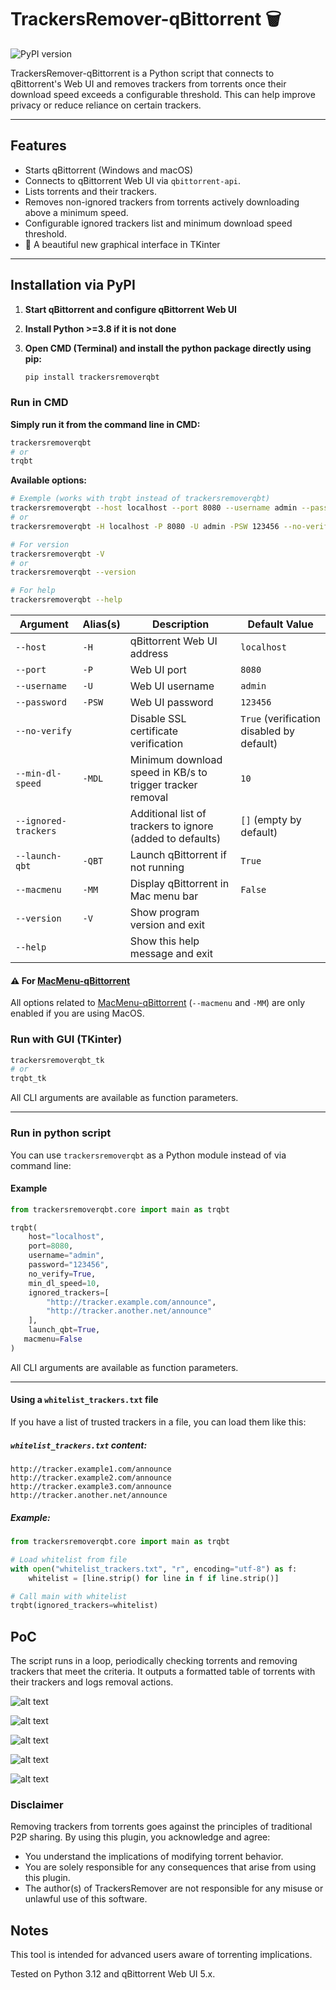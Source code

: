 # TrackersRemover-qBittorrent 🗑️

![PyPI version](https://img.shields.io/pypi/v/trackersremoverqbt?label=PyPI%20Version)

TrackersRemover-qBittorrent is a Python script that connects to qBittorrent's Web UI and removes trackers from torrents once their download speed exceeds a configurable threshold. This can help improve privacy or reduce reliance on certain trackers.

---

## Features

- Starts qBittorrent (Windows and macOS)
- Connects to qBittorrent Web UI via `qbittorrent-api`.
- Lists torrents and their trackers.
- Removes non-ignored trackers from torrents actively downloading above a minimum speed.
- Configurable ignored trackers list and minimum download speed threshold.
- 🍃 A beautiful new graphical interface in TKinter

---

## Installation via PyPI

1. **Start qBittorrent and configure qBittorrent Web UI**

2. **Install Python >=3.8 if it is not done**

3. **Open CMD (Terminal) and install the python package directly using pip:**

    ```bash
    pip install trackersremoverqbt
    ```

### Run in CMD
**Simply run it from the command line in CMD:**

 ```bash
 trackersremoverqbt
 # or
 trqbt
 ```

**Available options:**

```bash
# Exemple (works with trqbt instead of trackersremoverqbt)
trackersremoverqbt --host localhost --port 8080 --username admin --password 123456 --no-verify True --min-dl-speed 15 --launch-qbt True --ignored-trackers "tracker1.example.com" "tracker2.example.com"
# or
trackersremoverqbt -H localhost -P 8080 -U admin -PSW 123456 --no-verify True -MDL 15 -QBT True --ignored-trackers "tracker1.example.com" "tracker2.example.com"

# For version
trackersremoverqbt -V
# or
trackersremoverqbt --version

# For help
trackersremoverqbt --help
```

| Argument             | Alias(s) | Description                                               | Default Value                             |
|----------------------|----------|-----------------------------------------------------------|-------------------------------------------|
| `--host`             | `-H`     | qBittorrent Web UI address                                | `localhost`                               |
| `--port`             | `-P`     | Web UI port                                               | `8080`                                    |
| `--username`         | `-U`     | Web UI username                                           | `admin`                                   |
| `--password`         | `-PSW`   | Web UI password                                           | `123456`                                  |
| `--no-verify`        |          | Disable SSL certificate verification                      | `True` (verification disabled by default) |
| `--min-dl-speed`     | `-MDL`   | Minimum download speed in KB/s to trigger tracker removal | `10`                                      |
| `--ignored-trackers` |          | Additional list of trackers to ignore (added to defaults) | `[]` (empty by default)                   |
| `--launch-qbt`       | `-QBT`   | Launch qBittorrent if not running                         | `True`                                    |
| `--macmenu`          | `-MM`    | Display qBittorrent in Mac menu bar                       | `False`                                   |
| `--version`          | `-V`     | Show program version and exit                             |                                           |
| `--help`             |          | Show this help message and exit                           |                                           |
  
#### ⚠️ For [MacMenu-qBittorrent](https://github.com/Jumitti/MacMenu-qBittorrent)

All options related to [MacMenu-qBittorrent](https://github.com/Jumitti/MacMenu-qBittorrent) (```--macmenu``` and ``-MM``) are only enabled if you are using MacOS.

### Run with GUI (TKinter)

 ```bash
 trackersremoverqbt_tk
 # or
 trqbt_tk
 ```

All CLI arguments are available as function parameters.

---

### Run in python script

You can use `trackersremoverqbt` as a Python module instead of via command line:

#### Example

```python
from trackersremoverqbt.core import main as trqbt

trqbt(
    host="localhost",
    port=8080,
    username="admin",
    password="123456",
    no_verify=True,
    min_dl_speed=10,
    ignored_trackers=[
        "http://tracker.example.com/announce",
        "http://tracker.another.net/announce"
    ],
    launch_qbt=True,
   macmenu=False
)
```

All CLI arguments are available as function parameters.

---

#### Using a `whitelist_trackers.txt` file

If you have a list of trusted trackers in a file, you can load them like this:

##### `whitelist_trackers.txt` content:

```
http://tracker.example1.com/announce
http://tracker.example2.com/announce
http://tracker.example3.com/announce
http://tracker.another.net/announce
```

##### Example:

```python
from trackersremoverqbt.core import main as trqbt

# Load whitelist from file
with open("whitelist_trackers.txt", "r", encoding="utf-8") as f:
    whitelist = [line.strip() for line in f if line.strip()]

# Call main with whitelist
trqbt(ignored_trackers=whitelist)
```

## PoC
The script runs in a loop, periodically checking torrents and removing trackers that meet the criteria. It outputs a 
formatted table of torrents with their trackers and logs removal actions.

![alt text](img/login.png)

![alt text](img/torrent.png)

![alt text](img/remove.png)

![alt text](img/trqbt_tk.png)

![alt text](img/macmenu.png)

### Disclaimer

Removing trackers from torrents goes against the principles of traditional P2P sharing. By using this plugin, you acknowledge and agree:

- You understand the implications of modifying torrent behavior.
- You are solely responsible for any consequences that arise from using this plugin.
- The author(s) of TrackersRemover are not responsible for any misuse or unlawful use of this software.

## Notes

This tool is intended for advanced users aware of torrenting implications.

Tested on Python 3.12 and qBittorrent Web UI 5.x.
